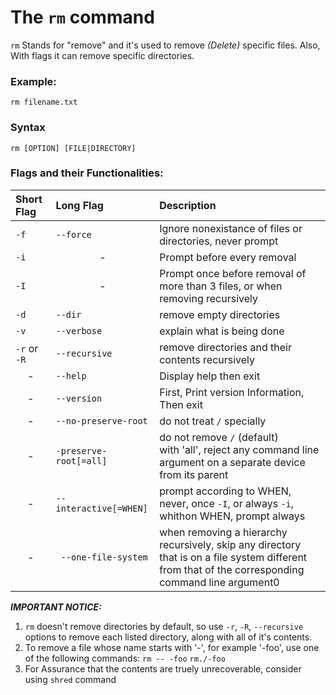 # The `rm` command

`rm` Stands for "remove" and it's used to remove *(Delete)* specific files.
Also, With flags it can remove specific directories.

### Example:
```
rm filename.txt
```
### Syntax
```
rm [OPTION] [FILE|DIRECTORY]
```

### Flags and their Functionalities:
|Short Flag|Long Flag|Description|
|:---|:---|:---|
|`-f`|`--force`|Ignore nonexistance of files or directories, never prompt|
|`-i`|<center>-</center>|Prompt before every removal|
|`-I`|<center>-</center>|Prompt once before removal of more than 3 files, or when removing recursively|
|`-d`|`--dir`|remove empty directories|
|`-v`|`--verbose`|explain what is being done|
|`-r` or `-R`|`--recursive`|remove directories and their contents recursively|
|<center>-</center>|`--help`|Display help then exit|
|<center>-</center>|`--version`|First, Print version Information, Then exit|
|<center>-</center>|`--no-preserve-root`|do not treat `/` specially|
|<center>-</center>|`-preserve-root[=all]`|do not remove `/` (default) <br>with 'all', reject any command line argument on a separate device from its parent|
|<center>-</center>|`--interactive[=WHEN]`|prompt according to WHEN, never, once `-I`, or always `-i`, whithon WHEN, prompt always|
|<center>-</center>|` --one-file-system`|when removing a hierarchy recursively, skip any directory that is on a file system different from that of the corresponding command line argument0|


***IMPORTANT NOTICE:***
1. `rm` doesn't remove directories by default, so use `-r`, `-R`, `--recursive` options to remove each listed directory, along with all of it's contents.
2. To remove a file whose name starts with '-', for example '-foo', use one of the following commands:
   `rm -- -foo`
   `rm./-foo`
3. For Assurance that the contents are truely unrecoverable, consider using `shred` command